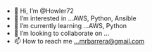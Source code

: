 - 👋 Hi, I’m @Howler72
- 👀 I’m interested in ...AWS, Python, Ansible
- 🌱 I’m currently learning ...AWS, Python
- 💞️ I’m looking to collaborate on ...
- 📫 How to reach me ...mrbarrera@gmail.com

<!---
Howler72/Howler72 is a ✨ special ✨ repository because its `README.md` (this file) appears on your GitHub profile.
You can click the Preview link to take a look at your changes.
--->
